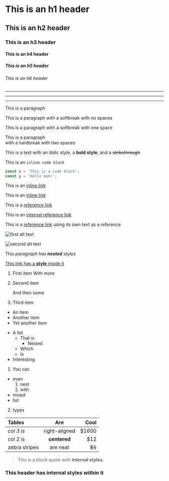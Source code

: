 # This is an h1 header 

## This is an h2 header

### This is an h3 header

#### This is an h4 header

##### This is an h5 header

###### This is an h6 header

---

***

___

This is a paragraph

This is a paragraph
with a softbreak with no spaces

This is a paragraph 
with a softbreak with one space

This is a paragraph  
with a hardbreak with two spaces

This is a text with an *italic style*, a **bold style**, and a ~~strikethrough~~

This is an `inline code block`

```javascript
const x = 'This is a code block';
const y = 'Hello mom!';
```

This is an [inline link](www.example.com)

This is an [inline link](www.example.com "With a title")

This is a [reference link][reference text]

This is an [internal reference link](./src/ast.ts)

This is a [reference link] using its own text as a reference

[reference text]: www.example.com
[reference link]: www.example.com

![first alt text](https://upload.wikimedia.org/wikipedia/commons/thumb/2/25/Mumbai_Train.JPG/1280px-Mumbai_Train.JPG "First title text")

![second alt text][image reference]

[image reference]: https://upload.wikimedia.org/wikipedia/commons/5/5a/City_of_Rockhampton_train_%28Sunshine_railway_station%2C_Brisbane%29.jpg "Second title text"

This *paragraph has **nested** styles*

[This link has a **style** inside it](www.example.com)

1. First item 
   With more

2. Second item

   And then some

3. Third item

* An item
* Another item
* Yet another item

+ A list
  + That is
    + Nested
  + Which
  + Is
+ Interesting

1. You can
  + even
    1. nest
    2. with
  + mixed
  + list
2. types

| Tables        |      Are      |   Cool |
| :------------ | :-----------: | -----: |
| *col 3 is*    | right-aligned |  $1600 |
| col 2 is      | **centered**  |    $12 |
| zebra stripes |   are neat    | ~~$1~~ |

> This is a block quote with **internal styles**.

### This header has **internal styles** within it